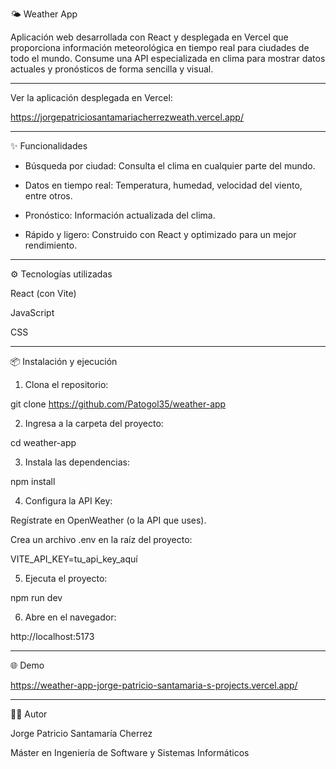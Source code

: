 🌤 Weather App

Aplicación web desarrollada con React y desplegada en Vercel que proporciona información meteorológica en tiempo real para ciudades de todo el mundo.
Consume una API especializada en clima para mostrar datos actuales y pronósticos de forma sencilla y visual.

---

Ver la aplicación desplegada en Vercel:

https://jorgepatriciosantamariacherrezweath.vercel.app/

---

✨ Funcionalidades

- Búsqueda por ciudad: Consulta el clima en cualquier parte del mundo.

- Datos en tiempo real: Temperatura, humedad, velocidad del viento, entre otros.

- Pronóstico: Información actualizada del clima.


- Rápido y ligero: Construido con React y optimizado para un mejor rendimiento.

--- 

⚙️ Tecnologías utilizadas

React (con Vite)

JavaScript

CSS

---

📦 Instalación y ejecución 

1. Clona el repositorio:

git clone https://github.com/Patogol35/weather-app

2. Ingresa a la carpeta del proyecto:

cd weather-app

3. Instala las dependencias:

npm install


4. Configura la API Key:

Regístrate en OpenWeather (o la API que uses).

Crea un archivo .env en la raíz del proyecto:

VITE_API_KEY=tu_api_key_aquí


5. Ejecuta el proyecto: 

npm run dev


6. Abre en el navegador:
  
http://localhost:5173

---

🌐 Demo

https://weather-app-jorge-patricio-santamaria-s-projects.vercel.app/

---

👨‍💻 Autor

Jorge Patricio Santamaría Cherrez

Máster en Ingeniería de Software y Sistemas Informáticos

